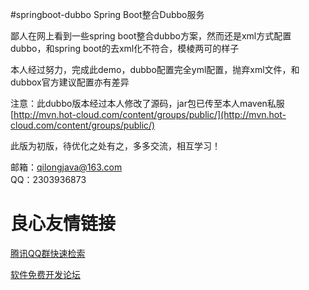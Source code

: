 #springboot-dubbo
Spring Boot整合Dubbo服务

鄙人在网上看到一些spring boot整合dubbo方案，然而还是xml方式配置dubbo，和spring boot的去xml化不符合，模棱两可的样子

本人经过努力，完成此demo，dubbo配置完全yml配置，抛弃xml文件，和dubbox官方建议配置亦有差异

注意：此dubbo版本经过本人修改了源码，jar包已传至本人maven私服[http://mvn.hot-cloud.com/content/groups/public/](http://mvn.hot-cloud.com/content/groups/public/)

此版为初版，待优化之处有之，多多交流，相互学习！

邮箱：[qilongjava@163.com](mailto://qilongjava@163.com)  
QQ：2303936873



 # 良心友情链接

[腾讯QQ群快速检索](http://u.720life.cn/s/8cf73f7c)

[软件免费开发论坛](http://u.720life.cn/s/bbb01dc0)